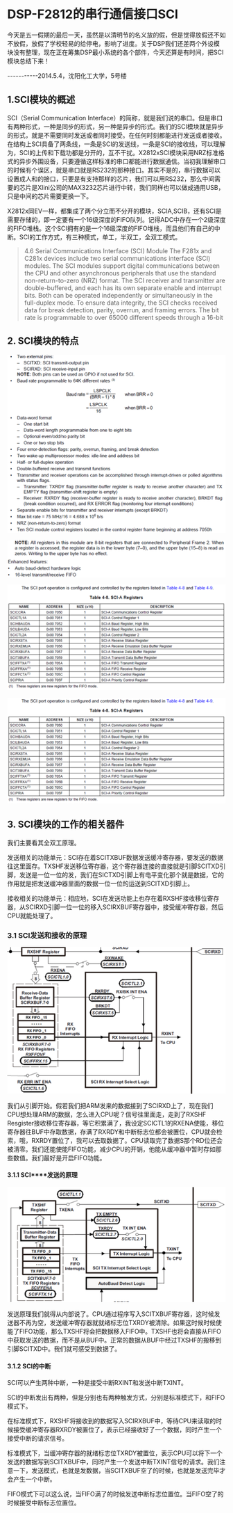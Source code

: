 # DSP-F2812的串行通信接口SCI

今天是五一假期的最后一天，虽然是以清明节的名义放的假，但是觉得放假还不如不放假，放假了学校轻易的给停电，影响了进度。关于DSP我们还差两个外设模块没有整理，现在正在筹集DSP最小系统的各个部件，今天还算是有时间，把SCI模块总结下来！

-----------2014.5.4，沈阳化工大学，5号楼


## 1.SCI模块的概述

SCI（Serial Communication Interface）的简称，就是我们说的串口。但是串口有两种形式，一种是同步的形式，另一种是异步的形式。我们的SCI模块就是异步的形式，就是不需要同时发送或者同时接受。在任何时刻都能进行发送或者接收。在结构上SCI具备了两条线，一条是SCI的发送线，一条是SCI的接收线，可以理解为，SCI的上传和下载功都是分开的，互不干扰。X2812xSCI模块采用NRZ标准格式的异步外围设备，只要遵循这样标准的串口都能进行数据通信。当初我理解串口的时候有个误区，就是串口就是RS232的那种接口。其实不是的，串行数据可以设置成人和的接口，只要是有支持那样的芯片，我们可以用RS232，那么中间需要的芯片是Xlini公司的MAX3232芯片进行中转，我们同样也可以做成通用USB，只是中间的芯片需要更换一下。

X2812x同EV一样，都集成了两个分立而不分开的模块，SCIA,SCIB，还有SCI是需要存储的，即一定要有一个16级深度的FIFO队列。记得ADC中存在一个2级深度的FIFO堆栈。这个SCI拥有的是一个16级深度的FIFO堆栈，而且他们有自己的中断。SCI的工作方式，有三种模式，单工，半双工，全双工模式。

>4.6 Serial Communications Interface (SCI) Module
The F281x and C281x devices include two serial communications interface (SCI) modules. The SCI modules support digital communications between the CPU and other asynchronous peripherals that use the standard non-return-to-zero (NRZ) format. The SCI receiver and transmitter are double-buffered, and each has its own separate enable and interrupt bits. Both can be operated independently or simultaneously in the full-duplex mode. To ensure data integrity, the SCI checks received data for break detection, parity, overrun, and framing errors. The bit rate is programmable to over 65000 different speeds through a 16-bit 

## 2. SCI模块的特点

![image-20221203104523802](https://raw.githubusercontent.com/carloscn/images/main/typoraimage-20221203104523802.png)

![image-20221203104532019](https://raw.githubusercontent.com/carloscn/images/main/typoraimage-20221203104532019.png)

![image-20221203104538324](https://raw.githubusercontent.com/carloscn/images/main/typoraimage-20221203104538324.png)

![](https://raw.githubusercontent.com/carloscn/images/main/typoraimage-20221203104538324.png)

## 3. SCI模块的工作的相关器件

我们主要看其全双工原理。

发送相关的功能单元：SCI存在着SCITXBUF数据发送缓冲寄存器，要发送的数据往这里面存。TXSHF发送移位寄存器，这个寄存器连接的直接就是引脚SCITXD引脚，发送是一位一位的发，我们在SICTXD引脚上有电平变化那个就是数据，它的作用就是把发送缓冲器里面的数据一位一位的运送到SCITXD引脚上。

接收相关的功能单元：相应地，SCI在发送功能上也存在着RXSHF接收移位寄存器，从SCIRXD引脚一位一位的移入SCIRXBUF寄存器中，接受缓冲寄存器，然后CPU就能处理了。

### 3.1 SCI发送和接收的原理

![image-20221203104622426](https://raw.githubusercontent.com/carloscn/images/main/typoraimage-20221203104622426.png)

我们从引脚开始。假若我们把ARM发来的数据接到了SCIRXD上了，现在我们CPU想处理ARM的数据，怎么进入CPU呢？信号往里面走，走到了RXSHF Resgister接收移位寄存器，等它积累满了，我设定SCICTL1的RXENA使能，移位寄存器往BUF中存取数据，存满了RXRDY和中断标志位都会被置位，CPU就会检索，哦，RXRDY置位了，我可以去取数据了。CPU读取完了数据S那个RD位还会被清零。我们还能使能FIFO功能，减少CPU的开销，他能从缓冲器中暂时存如那些数值。我们最好是开启FIFO功能。

#### 3.1.1 **SCI****发送的原理**

![image-20221203104719861](https://raw.githubusercontent.com/carloscn/images/main/typoraimage-20221203104719861.png)

发送原理我们就得从内部说了。CPU通过程序写入SCITXBUF寄存器，这时候发送器不再为空，发送缓冲寄存器就就绪标志位TXRDY被清除。如果这时候时候使能了FIFO功能，那么TXSHF将会把数据移入FIFO中。TXSHF也将会直接从FIFO中获取发送的数据，而不是从BUF中。正常的数据从BUF中经过TXSHF的搬移到引脚SCITXD中。我们就可感受到数据了。

#### 3.1.2 **SCI**的中断

SCI可以产生两种中断，一种是接受中断RXINT和发送中断TXINT。

SCI的中断发出有两种，但是分别也有两种触发方式，分别是标准模式下，和FIFO模式下。

在标准模式下，RXSHF将接收到的数据写入SCIRXBUF中，等待CPU来读取的时候接受缓冲寄存器RXRDY被置位了，表示已经接收好了一个数据，同时产生一个接受中断的请求信号。

标准模式下，当缓冲寄存器的就绪标志位TXRDY被置位，表示CPU可以将下一个发送的数据写到SCITXBUF中，同时产生一个发送中断TXINT信号的请求。我们注意一下，发送模式，也就是发数据，当SCITXBUF空了的时候，也就是发送完毕才会产生一个中断。

FIFO模式下可以这么说，当FIFO满了的时候发送中断标志位置位。当FIFO空了的时候接受中断标志位置位。
